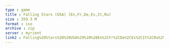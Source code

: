 ```yaml
---
type : game
title : Falling Stars (USA) (En,Fr,De,Es,It,Ru)
size : 359.3 M
format : iso
archive : zip
server : myrient
link2 : Falling%20Stars%20%28USA%29%20%28En%2CFr%2CDe%2CEs%2CIt%2CRu%29
---
```

